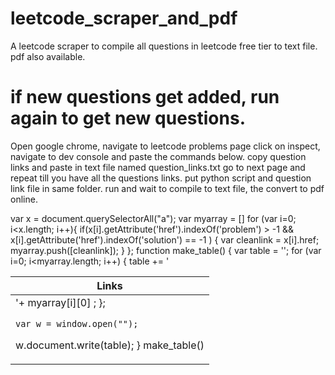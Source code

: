 # leetcode_scraper_and_pdf
A leetcode scraper to compile all questions in leetcode free tier to text file. pdf also available. 



# if new questions get added, run again to get new questions.


Open google chrome, navigate to leetcode problems page
click on inspect, navigate to dev console and paste the commands below.
copy question links and paste in text file named question_links.txt
go to next page and repeat till you have all the questions links.
put python script and question link file in same folder.
run and wait to compile to text file, the convert to pdf online.

var x = document.querySelectorAll("a");
var myarray = []
for (var i=0; i<x.length; i++){
  if(x[i].getAttribute('href').indexOf('problem') > -1 && x[i].getAttribute('href').indexOf('solution') == -1 )
  {
  var cleanlink = x[i].href;
  myarray.push([cleanlink]);
  }
};
function make_table() {
    var table = '<table><thead><th>Links</th></thead><tbody>';
   for (var i=0; i<myarray.length; i++) {
            table += '<tr><td>'+ myarray[i][0] ;
    };

    var w = window.open("");
w.document.write(table);
}
make_table()
